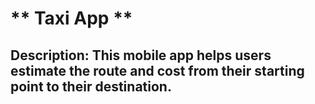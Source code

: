 # ** Taxi App **  
## Description: This mobile app helps users estimate the route and cost from their starting point to their destination.


